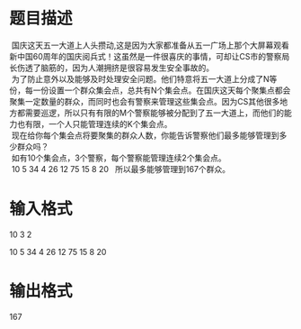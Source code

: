 # 

 
 # 题目描述 
<div>&nbsp;国庆这天五一大道上人头攒动,这是因为大家都准备从五一广场上那个大屏幕观看新中国60周年的国庆阅兵式！这虽然是一件很喜庆的事情，可却让CS市的警察局长伤透了脑筋的，因为人潮拥挤是很容易发生安全事故的。</div>

<div>&nbsp;为了防止意外以及能够及时处理安全问题。他们特意将五一大道上分成了N等份，每一份设置一个群众集会点，总共有N个集会点。在国庆这天每个聚集点都会聚集一定数量的群众，而同时也会有警察来管理这些集会点。因为CS其他很多地方都需要巡逻，所以只有有限的M个警察能够被分配到了五一大道上，而他们的能力也有限，一个人只能管理连续的K个集会点。</div>

<div>&nbsp;现在给你每个集会点将要聚集的群众人数，你能告诉警察他们最多能够管理到多少群众吗？</div>

<div>&nbsp;如有10个集会点，3个警察，每个警察能管理连续2个集会点。</div>

<div>&nbsp;10&nbsp;5&nbsp;34&nbsp;4&nbsp;26&nbsp;12&nbsp;75&nbsp;15&nbsp;8&nbsp;20&nbsp;&nbsp;&nbsp;所以最多能够管理到167个群众。</div> 

 
 # 输入格式 
<p>10&nbsp;3&nbsp;2</p>

<p>10&nbsp;5&nbsp;34&nbsp;4&nbsp;26&nbsp;12&nbsp;75&nbsp;15&nbsp;8&nbsp;20</p> 

 
 # 输出格式 
<p>167</p> 
